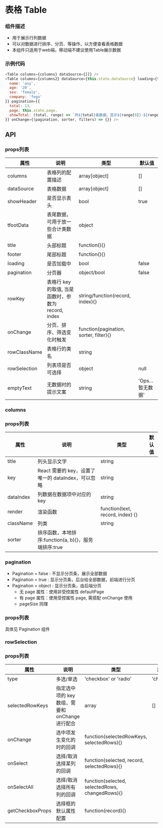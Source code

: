 # 表格 Table

### 组件描述
- 用于展示行列数据
- 可以对数据进行排序、分页、等操作，以方便查看表格数据
- 本组件只适用于web端，移动端不建议使用Table展示数据

### 示例代码

```js
<Table columns={columns} dataSource={[]} />
<Table columns={columns2} dataSource={this.state.dataSource} loading={this.state.loading} tfootData={{
  name: 'asy',
  age: '20',
  sex: 'female',
  company: 'fego'
}} pagination={{
  total: 13,
  page: this.state.page,
  showTotal: (total, range) => `共${total}条数据，显示${range[0]}-${range[1]}条`
}} onChange={(pagination, sorter, filters) => {}} />
```

## API

### props列表

属性 | 说明 | 类型 | 默认值
----|-----|------|------
| columns | 表格列的配置描述 | array[object] | [] |
| dataSource | 表格数据 | array[object] | [] |
| showHeader | 是否显示表头 | bool | true |
| tfootData | 表尾数据，可用于放一些合计类数据 | object |  |
| title | 头部标题 | function(){} |  |
| footer | 尾部标题 | function(){} |  |
| loading | 是否加载中 | bool | false |
| pagination | 分页器 | object/bool | false |
| rowKey | 表格行 key 的取值, 当是函数时，参数为 record, index | string/function(record, index){} |  |
| onChange | 分页、排序、筛选变化时触发 | function(pagination, sorter, filter){} |  |
| rowClassName | 表格行的类名 | string |  |
| rowSelection | 列表项是否可选择 | object | null |
| emptyText | 无数据时的提示文案 | string | 'Ops…暂无数据' |


### columns


### props列表

属性 | 说明 | 类型 | 默认值
----|-----|------|------
| title | 列头显示文字 | string |  |
| key | React 需要的 key，设置了唯一的 dataIndex，可以忽略 | string |  |
| dataIndex | 列数据在数据项中对应的 key | string |  |
| render | 渲染函数 | function(text, record, index) {} |  |
| className | 列类 | string |  |
| sorter | 排序函数，本地排序:function(a, b){}，服务端排序:true |  |  |


### pagination

+ Pagination = false : 不显示分页条，展示全部数据
+ Pagination = true : 显示分页条，后台给全部数据，前端进行分页
+ Pagination = object : 显示分页条，由后端分页
  + 无 page 属性：使用非受控属性 defaultPage
  + 有 page 属性：使用受控属性 page, 需搭配 onChange 使用
  + pageSize 同理

### props列表
具体见 Pagination 组件

### rowSelection
### props列表

属性 | 说明 | 类型 | 默认值
----|-----|------|------
| type | 多选/单选 | 'checkbox' or 'radio' | 'checkbox' |
| selectedRowKeys | 指定选中项的 key 数组，需要和 onChange 进行配合 | array | [] |
| onChange | 选中项发生变化的时的回调 | function(selectedRowKeys, selectedRows){} |  |
| onSelect | 选择/取消选择某列的回调 | function(selected, record, selectedRows){} |  |
| onSelectAll | 选择/取消选择所有列的回调 | function(selected, selectedRows, changedRows){} |  |
| getCheckboxProps | 选择框的默认属性配置 | function(record){} |  |
